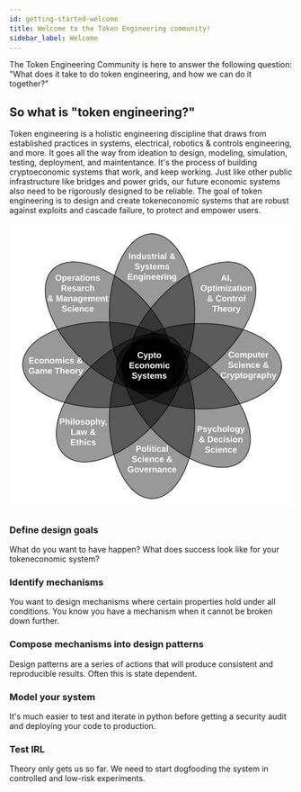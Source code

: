 ```yaml
---
id: getting-started-welcome
title: Welcome to the Token Engineering community!
sidebar_label: Welcome
---
```


The Token Engineering Community is here to answer the following question: "What does it take to do token engineering, and how we can do it together?" 

## So what is "token engineering?"

Token engineering is a holistic engineering discipline that draws from established practices in systems, electrical, robotics & controls engineering, and more. It goes all the way from ideation to design, modeling, simulation, testing, deployment, and maintentance. It's the process of building cryptoeconomic systems that work, and keep working. Just like other public infrastructure like bridges and power grids, our future economic systems also need to be rigorously designed to be reliable. The goal of token engineering is to design and create tokeneconomic systems that are robust against exploits and cascade failure, to protect and empower users.

![](img/Interdisciplinary_venn.jpg)

### Define design goals

What do you want to have happen? What does success look like for your tokeneconomic system?

### Identify mechanisms

You want to design mechanisms where certain properties hold under all conditions. You know you have a mechanism when it cannot be broken down further.

### Compose mechanisms into design patterns

Design patterns are a series of actions that will produce consistent and reproducible results. Often this is state dependent.

### Model your system

It's much easier to test and iterate in python before getting a security audit and deploying your code to production.

### Test IRL

Theory only gets us so far. We need to start dogfooding the system in controlled and low-risk experiments.

